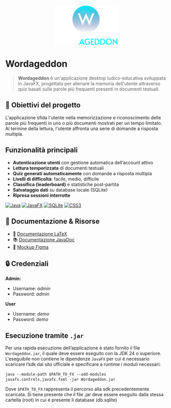 
<p align="center">
  <img src="src/main/resources/it/unisa/diem/wordageddon_g16/assets/logo.png" alt="Wordageddon Logo" width="200"/>
</p>

# Wordageddon

>**Wordageddon** è un'applicazione desktop ludico-educativa sviluppata in JavaFX, progettata per allenare la memoria dell'utente attraverso quiz basati sulle parole più frequenti presenti in documenti testuali.

## 🎯 Obiettivi del progetto

L'applicazione sfida l'utente nella memorizzazione e riconoscimento delle parole più frequenti in uno o più documenti mostrati per un tempo limitato. Al termine della lettura, l'utente affronta una serie di domande a risposta multipla.

## Funzionalità principali

- **Autenticazione utenti** con gestione automatica dell’account attivo  
- **Lettura temporizzata** di documenti testuali  
- **Quiz generati automaticamente** con domande a risposta multipla  
- **Livelli di difficoltà**: facile, medio, difficile  
- **Classifica (leaderboard)** e statistiche post-partita  
- **Salvataggio dati** su database locale (SQLite)  
- **Ripresa sessioni interrotte**  

[![Java](https://img.shields.io/badge/Java-24-red?logo=java&logoColor=white)](https://www.oracle.com/java/)
[![JavaFX](https://img.shields.io/badge/JavaFX-%2318B6F2.svg?logo=java&logoColor=white)](https://openjfx.io/)
[![SQLite](https://img.shields.io/badge/SQLite-blue?logo=sqlite&logoColor=white)](https://www.sqlite.org/)
[![CSS3](https://img.shields.io/badge/CSS-blue?logo=css3&logoColor=white)](https://developer.mozilla.org/en-US/docs/Web/CSS)

## 🚀 Documentazione & Risorse
- 📄 [Documentazione LaTeX](https://www.overleaf.com/read/rwwgkkkbzkdj#33f35f)
- 📚 [Documentazione JavaDoc](https://bg735.github.io/Wordageddon-Gruppo\_16)
- 🎨 [Mockup Figma](https://www.figma.com/design/bqGUZqN27MYtyQel39LUrE/Wordageddon?node-id=0-1&p=f&t=tQsawDH1bQAf32sZ-0)

## 🔒 Credenziali
**Admin:**
- Username: *admin*
- Password: *admin*

**User**
- Username: *demo*
- Password: *demo*

## Esecuzione tramite `.jar`
Per una rapida esecuzione dell’applicazione è stato fornito il file `Wordageddon.jar`, il quale deve essere eseguito con la JDK 24 o superiore. L'eseguibile non contiene le dipendenze `JavaFX` per cui é necessario  scaricare l’sdk dal sito ufficiale e specificare a runtime i
moduli necessari: 

```
java --module-path $PATH_TO_FX --add-modules javafx.controls,javafx.fxml -jar Wordageddon.jar
```
Dove `$PATH_TO_FX` rappresenta il percorso alla sdk precedentemente scaricata. Si tiene presente che
il file .jar deve essere eseguito dalla stessa cartella (root) in cui é presente il database (db.sqlite)
